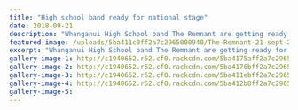 ```yaml
---
title: "High school band ready for national stage"
date: 2018-09-21
description: "Whanganui High School band The Remnant are getting ready for Friday's Smokefree Tangata Beats finals..."
featured-image: /uploads/5ba411c0ff2a7c2965000940/The-Remnant-21-sept-2018-snip.PNG
excerpt: "Whanganui High School band The Remnant are getting ready for Friday's Smokefree Tangata Beats finals in Auckland."
gallery-image-1: http://c1940652.r52.cf0.rackcdn.com/5ba4175aff2a7c2965000946/The-Remnant-21-septfront-page-snip.jpg
gallery-image-2: http://c1940652.r52.cf0.rackcdn.com/5ba4176bff2a7c2965000948/The-Remnant-21-septchron-photosnip.jpg
gallery-image-3: http://c1940652.r52.cf0.rackcdn.com/5ba411ebff2a7c2965000942/Tangata-Beats-midweek-15-aug.gif
gallery-image-4: http://c1940652.r52.cf0.rackcdn.com/5ba412b8ff2a7c2965000944/The-Remnant-winners.jpg
gallery-image-5: 
---
```

